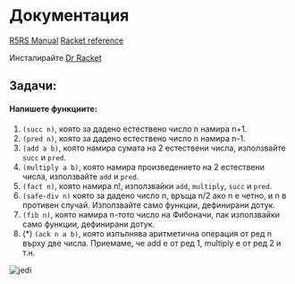 # Документация
[R5RS Manual](https://schemers.org/Documents/Standards/R5RS/HTML/)
[Racket reference](https://docs.racket-lang.org/reference/)

Инсталирайте [Dr Racket](https://racket-lang.org/)

## Задачи:
#### Напишете функциите:
1. `(succ n)`, която за дадено естествено число n намира n+1.
1. `(pred n)`, която за дадено естествено число n намира n-1.
1. `(add a b)`, която намира сумата на 2 естествени числа, използвайте `succ` и `pred`.
1. `(multiply a b)`, която намира произведението на 2 естествени числа, използвайте `add` и `pred`.
1. `(fact n)`, която намира n!, използвайки `add`, `multiply`, `succ` и `pred`.
1. `(safe-div n)` която за дадено число n, връща n/2 ако n е четно, и n в противен случай. Използвайте само функции, дефинирани дотук.
1. `(fib n)`, която намира n-тото число на Фибоначи, пак използвайки само функции, дефинирани дотук.
1. (*) `(ack n a b)`, която изпълнява аритметична операция от ред n върху две числа. Приемаме, че add e от ред 1, multiply е от ред 2 и т.н.

![jedi](https://imgs.xkcd.com/comics/lisp_cycles.png)
